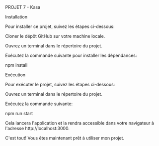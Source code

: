 PROJET 7 - Kasa


Installation

Pour installer ce projet, suivez les étapes ci-dessous:

Cloner le dépôt GitHub sur votre machine locale.

Ouvrez un terminal dans le répertoire du projet.

Exécutez la commande suivante pour installer les dépendances:

npm install


Exécution

Pour exécuter le projet, suivez les étapes ci-dessous:

Ouvrez un terminal dans le répertoire du projet.

Exécutez la commande suivante:



npm run start

Cela lancera l'application et la rendra accessible dans votre navigateur à l'adresse http://localhost:3000.

C'est tout! Vous êtes maintenant prêt à utiliser mon projet.